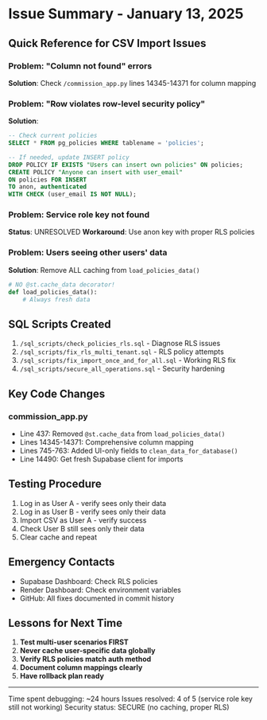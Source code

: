 # Issue Summary - January 13, 2025

## Quick Reference for CSV Import Issues

### Problem: "Column not found" errors
**Solution**: Check `/commission_app.py` lines 14345-14371 for column mapping

### Problem: "Row violates row-level security policy"
**Solution**: 
```sql
-- Check current policies
SELECT * FROM pg_policies WHERE tablename = 'policies';

-- If needed, update INSERT policy
DROP POLICY IF EXISTS "Users can insert own policies" ON policies;
CREATE POLICY "Anyone can insert with user_email" 
ON policies FOR INSERT 
TO anon, authenticated
WITH CHECK (user_email IS NOT NULL);
```

### Problem: Service role key not found
**Status**: UNRESOLVED
**Workaround**: Use anon key with proper RLS policies

### Problem: Users seeing other users' data
**Solution**: Remove ALL caching from `load_policies_data()`
```python
# NO @st.cache_data decorator!
def load_policies_data():
    # Always fresh data
```

## SQL Scripts Created

1. `/sql_scripts/check_policies_rls.sql` - Diagnose RLS issues
2. `/sql_scripts/fix_rls_multi_tenant.sql` - RLS policy attempts
3. `/sql_scripts/fix_import_once_and_for_all.sql` - Working RLS fix
4. `/sql_scripts/secure_all_operations.sql` - Security hardening

## Key Code Changes

### commission_app.py
- Line 437: Removed `@st.cache_data` from `load_policies_data()`
- Lines 14345-14371: Comprehensive column mapping
- Lines 745-763: Added UI-only fields to `clean_data_for_database()`
- Line 14490: Get fresh Supabase client for imports

## Testing Procedure

1. Log in as User A - verify sees only their data
2. Log in as User B - verify sees only their data  
3. Import CSV as User A - verify success
4. Check User B still sees only their data
5. Clear cache and repeat

## Emergency Contacts

- Supabase Dashboard: Check RLS policies
- Render Dashboard: Check environment variables
- GitHub: All fixes documented in commit history

## Lessons for Next Time

1. **Test multi-user scenarios FIRST**
2. **Never cache user-specific data globally**
3. **Verify RLS policies match auth method**
4. **Document column mappings clearly**
5. **Have rollback plan ready**

---

Time spent debugging: ~24 hours
Issues resolved: 4 of 5 (service role key still not working)
Security status: SECURE (no caching, proper RLS)